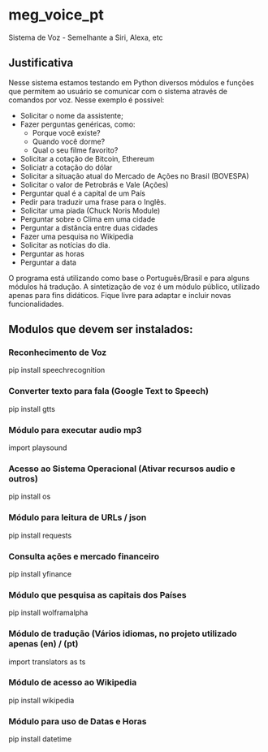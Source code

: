 # meg_voice_pt
Sistema de Voz - Semelhante a Siri, Alexa, etc

## Justificativa

Nesse sistema estamos testando em Python diversos módulos e funções que permitem ao usuário se comunicar com o sistema 
através de comandos por voz.
Nesse exemplo é possivel:
- Solicitar o nome da assistente;
- Fazer perguntas genéricas, como:
  - Porque você existe?
  - Quando você dorme?
  - Qual o seu filme favorito?
- Solicitar a cotação de Bitcoin, Ethereum
- Soliciatr a cotação do dólar
- Solicitar a situação atual do Mercado de Ações no Brasil (BOVESPA)
- Solicitar o valor de Petrobrás e Vale (Ações)
- Perguntar qual é a capital de um País
- Pedir para traduzir uma frase para o Inglês.
- Solicitar uma piada (Chuck Noris Module)
- Perguntar sobre o Clima em uma cidade
- Perguntar a distância entre duas cidades
- Fazer uma pesquisa no Wikipedia
- Solicitar as notícias do dia.
- Perguntar as horas
- Perguntar a data

O programa está utilizando como base o Português/Brasil e para alguns módulos há tradução.
A sintetização de voz é um módulo público, utilizado apenas para fins didáticos.
Fique livre para adaptar e incluir novas funcionalidades.
 
## Modulos que devem ser instalados:

### Reconhecimento de Voz
pip install speechrecognition 

### Converter texto para fala (Google Text to Speech)
pip install gtts

### Módulo para executar audio mp3
import playsound

### Acesso ao Sistema Operacional (Ativar recursos audio e outros)
pip install os

### Módulo para leitura de URLs / json
pip install requests

### Consulta ações e mercado financeiro
pip install yfinance

### Módulo que pesquisa as capitais dos Países
pip install wolframalpha

### Módulo de tradução (Vários idiomas, no projeto utilizado apenas (en) / (pt)
import translators as ts

### Módulo de acesso ao Wikipedia
pip install wikipedia

### Módulo para uso de Datas e Horas
pip install datetime
